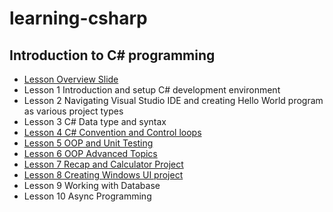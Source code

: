 # learning-csharp

## Introduction to C# programming

* [Lesson Overview Slide](https://1drv.ms/p/s!AlB8AhjPseywgSS9AEFJ-qmtpYf4?e=3RV0bu)
* Lesson 1 Introduction and setup C# development environment
* Lesson 2 Navigating Visual Studio IDE and creating Hello World program as various project types
* Lesson 3 C# Data type and syntax
* [Lesson 4 C# Convention and Control loops](https://1drv.ms/p/s!At_NNcWhknnyjLl5CkCqErxnYTZf1Q?e=QYjYVa)
* [Lesson 5 OOP and Unit Testing](https://1drv.ms/p/s!At_NNcWhknnyjLoCRdqF4BM5KowdYg?e=dv117c)
* [Lesson 6 OOP Advanced Topics](https://1drv.ms/p/s!At_NNcWhknnyjLoETgpJnvcH5Htayw?e=BY2gVt)
* [Lesson 7 Recap and Calculator Project](https://1drv.ms/p/s!At_NNcWhknnyjLoG48o4I1W9vI48Cg?e=KCB0Hi)
* [Lesson 8 Creating Windows UI project](https://1drv.ms/p/s!At_NNcWhknnyjLoIwVPKsbXH1AV8ow?e=LK0pUI)
* Lesson 9 Working with Database
* Lesson 10 Async Programming
